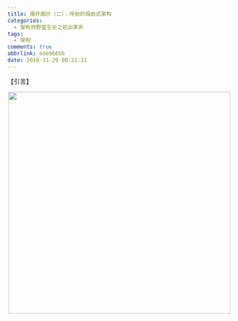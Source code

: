```yaml
---
title: 揭开面纱（二）：传统的烟囱式架构
categories:
  - 架构师野蛮生长之初出茅庐
tags:
  - 架构
comments: true
abbrlink: ede96656
date: 2018-11-29 08:21:11
---
```

【引言】
<div align=center><img src="http://pm4hdun71.bkt.clouddn.com/img/public/000028.jpg" width="500"/></div>
<!-- more -->

# 